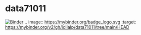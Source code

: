 # data71011
[![Binder](https://mybinder.org/badge_logo.svg)](https://mybinder.org/v2/gh/idilalp/data71011/tree/main/HEAD)
.. image:: https://mybinder.org/badge_logo.svg
 :target: https://mybinder.org/v2/gh/idilalp/data71011/tree/main/HEAD
